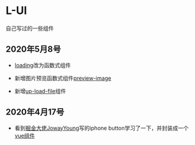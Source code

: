 # L-UI

自己写过的一些组件

## 2020年5月8号

- [loading](https://github.com/Lstmxx/L-UI/tree/master/vue/%E7%BD%91%E9%A1%B5%E7%AB%AF/loading)改为函数式组件

- 新增图片预览函数式组件[preview-image](https://github.com/Lstmxx/L-UI/tree/master/vue/%E7%BD%91%E9%A1%B5%E7%AB%AF/preview-image)

- 新增[up-load-file](https://github.com/Lstmxx/L-UI/tree/master/vue/%E7%BD%91%E9%A1%B5%E7%AB%AF/up-load-file)组件

## 2020年4月17号
- 看到[掘金大佬JowayYoung](https://juejin.im/user/584ec3a661ff4b006cd6383e)写的iphone button学习了一下，并封装成一个[vue组件](https://github.com/Lstmxx/L-UI/tree/master/vue/%E7%A7%BB%E5%8A%A8%E7%AB%AF/iphone-button)


